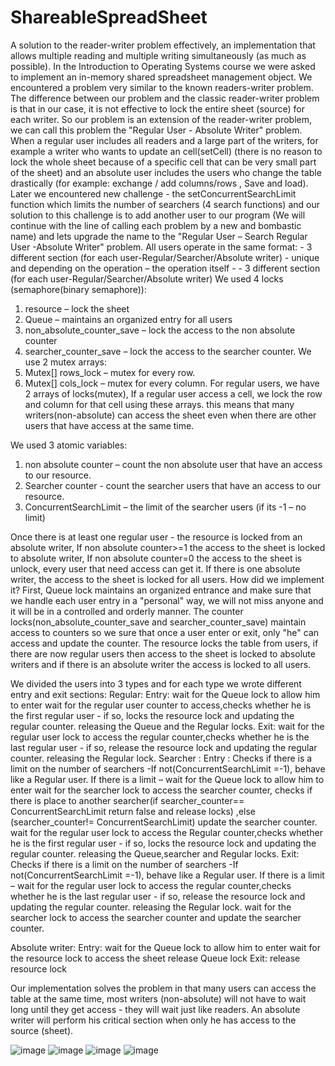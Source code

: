 # ShareableSpreadSheet
A solution to the reader-writer problem effectively, an implementation that allows multiple reading and multiple writing simultaneously (as much as possible).
In the Introduction to Operating Systems course we were asked to implement an in-memory shared spreadsheet management object. We encountered a problem very similar to the known readers-writer problem. The difference between our problem and the classic reader-writer problem is that in our case, it is not effective to lock the entire sheet (source) for each writer. So our problem is an extension of the reader-writer problem, we can call this problem the "Regular User - Absolute Writer" problem. When a regular user includes all readers and a large part of the writers, for example a writer who wants to update an cell(setCell) (there is no reason to lock the whole sheet because of a specific cell that can be very small part of the sheet) and an absolute user includes the users who change the table drastically (for example: exchange / add columns/rows , Save and load). Later we encountered new challenge - the setConcurrentSearchLimit function which limits the number of searchers (4 search functions) and our solution to this challenge is to add another user to our program (We will continue with the line of calling each problem by a new and bombastic name) and lets upgrade the name to the "Regular User – Search Regular User -Absolute Writer" problem.
All users operate in the same format:
<Entry section> - 3 different section (for each user-Regular/Searcher/Absolute writer)
<Critical section>  - unique and depending on the operation – the operation itself
<Exit section> - - 3 different section (for each user-Regular/Searcher/Absolute writer)
We used 4 locks (semaphore(binary semaphore)):
1. resource – lock the sheet
2. Queue – maintains an organized entry for all users
3. non_absolute_counter_save – lock the access to the non absolute counter
4. searcher_counter_save – lock the access to the searcher counter.
We use 2 mutex arrays:
1.	Mutex[] rows_lock – mutex for every row.
2.	Mutex[] cols_lock – mutex for every column.
For regular users, we have 2 arrays of locks(mutex), If a regular user access a cell, we lock the row and column for that cell using these arrays. this means that many writers(non-absolute)  can access the sheet even when there are other users that have access at the same time.


We used 3 atomic variables:
1.	non absolute counter – count the non absolute user that have an access to our resource.
2.	Searcher counter - count the searcher users that have an access to our resource.
3.	ConcurrentSearchLimit – the limit of the searcher users (if its -1 – no limit)

Once there is at least one regular user - the resource is locked from an absolute writer,
If non absolute counter>=1 the access to the sheet is locked to absolute writer,
If non absolute counter=0 the access to the sheet is unlock, every user that need access can get it.
If there is one absolute writer, the access to the sheet is locked for all users.
How did we implement it?
First, Queue lock maintains an organized entrance and make sure that we handle each user  entry in a "personal" way, we will not miss anyone and it will be in a controlled and orderly manner.
The counter locks(non_absolute_counter_save and searcher_counter_save) maintain access to counters so we sure that once a user enter or exit, only "he" can access and update the counter. 
The resource locks the table from users, if there are now regular users then access to the sheet is locked to absolute writers and if there is an absolute writer the access is locked to all users.

We divided the users into 3 types and for each type we wrote different entry and exit sections:
Regular:
Entry: 
wait for the Queue lock to allow him to enter
wait for the regular user counter to access,checks whether he is the first regular user - if so, locks the resource lock and updating the regular counter.
releasing the Queue and the Regular locks.
Exit:
wait for the regular user lock to access the regular counter,checks whether he is the last regular user - if so, release the resource lock and updating the regular counter.
releasing the Regular lock.
Searcher :
Entry :
Checks if there is a limit on the number of searchers -If not(ConcurrentSearchLimit =-1), behave like a Regular user.
If there is a limit –
wait for the Queue lock to allow him to enter
wait for the searcher lock to access the searcher counter, checks if there is place to another searcher(if searcher_counter== ConcurrentSearchLimit return false and release locks) ,else (searcher_counter!= ConcurrentSearchLimit) update the searcher counter. 
wait for the regular user lock to access the Regular counter,checks whether he is the first regular user - if so, locks the resource lock and updating the regular counter.
releasing the Queue,searcher and Regular locks.
Exit:
Checks if there is a limit on the number of searchers -If not(ConcurrentSearchLimit =-1), behave like a Regular user.
If there is a limit –
wait for the regular user lock to access the regular counter,checks whether he is the last regular user - if so, release the resource lock and updating the regular counter.
releasing the Regular lock.
wait for the searcher lock to access the searcher counter and update the searcher counter. 

Absolute writer:
Entry:
wait for the Queue lock to allow him to enter
wait for the resource lock to access the sheet
release Queue lock
Exit:
release resource lock


Our implementation solves the problem in that many users can access the table at the same time, most writers (non-absolute) will not have to wait long until they get access - they will wait just like readers. An absolute writer will perform his critical section when only he has access to the source (sheet).  
 
![image](https://user-images.githubusercontent.com/81520237/128755090-5de0bb2a-413c-4bde-acdc-1341cca8a6bf.png)
![image](https://user-images.githubusercontent.com/81520237/128754745-eca6810b-cc68-458c-866e-cfc5e4a85b68.png)
 ![image](https://user-images.githubusercontent.com/81520237/128754887-5a858414-effb-4118-9322-8b2e81ca2903.png)
![image](https://user-images.githubusercontent.com/81520237/128754989-662939e6-0254-496e-93c7-4f0207b915bc.png)


  
